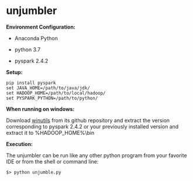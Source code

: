 # unjumbler

**Environment Configuration:**

- Anaconda Python

- python 3.7

- pyspark 2.4.2

**Setup:**

```
pip install pyspark
set JAVA_HOME=/path/to/java/jdk/
set HADOOP_HOME=/path/to/local/hadoop/
set PYSPARK_PYTHON=/path/to/python/
```

**When running on windows:**

Download [winutils](https://github.com/steveloughran/winutils) from its github repository and extract the version 
corresponding to pyspark 2.4.2 or your previously installed version and extract it to %HADOOP_HOME%\bin

**Execution:**

The unjumbler can be run like any other python program from your favorite IDE or from the shell or command line:

`$> python unjumble.py`